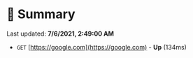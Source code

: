 # 📖 Summary
Last updated: **7/6/2021, 2:49:00 AM**

- `GET` [https://google.com](https://google.com) - **Up** (134ms)
